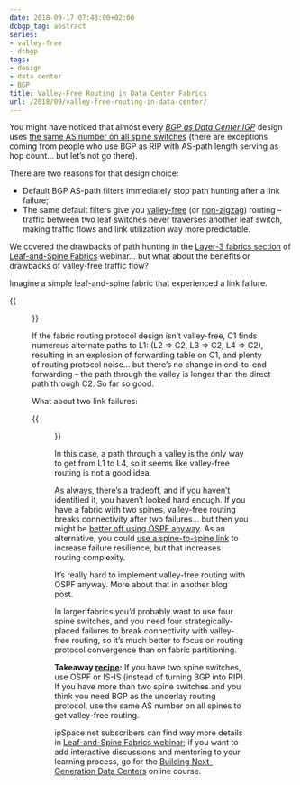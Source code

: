 ```yaml
---
date: 2018-09-17 07:48:00+02:00
dcbgp_tag: abstract
series:
- valley-free
- dcbgp
tags:
- design
- data center
- BGP
title: Valley-Free Routing in Data Center Fabrics
url: /2018/09/valley-free-routing-in-data-center/
---
```

You might have noticed that almost every *[BGP as Data Center IGP](https://www.ipspace.net/Data_Center_BGP)* design uses [the same AS number on all spine switches](https://www.ipspace.net/Data_Center_BGP/Autonomous_Systems_and_AS_Numbers) (there are exceptions coming from people who use BGP as RIP with AS-path length serving as hop count… but let’s not go there).

There are two reasons for that design choice:
<!--more-->
-   Default BGP AS-path filters immediately stop path hunting after a link failure;
-   The same default filters give you [valley-free](/2018/09/valley-free-routing/) (or [non-zigzag](/2018/09/repost-tony-przygienda-on-valley-free/)) routing – traffic between two leaf switches never traverses another leaf switch, making traffic flows and link utilization way more predictable.

We covered the drawbacks of path hunting in the [Layer-3 fabrics section](https://my.ipspace.net/bin/list?id=Clos#L3_SINGLE) of [Leaf-and-Spine Fabrics](https://www.ipspace.net/Leaf-and-Spine_Fabric_Architectures) webinar… but what about the benefits or drawbacks of valley-free traffic flow?

Imagine a simple leaf-and-spine fabric that experienced a link failure.

{{<figure src="/2018/09/s400-VF_DC_LinkFailure.png" caption="Link failure in a leaf-and-spine fabric">}}

If the fabric routing protocol design isn’t valley-free, C1 finds numerous alternate paths to L1: (L2 =&gt; C2, L3 =&gt; C2, L4 =&gt; C2), resulting in an explosion of forwarding table on C1, and plenty of routing protocol noise… but there’s no change in end-to-end forwarding – the path through the valley is longer than the direct path through C2. So far so good.

What about two link failures:

{{<figure src="/2018/09/s400-VF_DC_LinkFailure_2.png" caption="Double link failure">}}

In this case, a path through a valley is the only way to get from L1 to L4, so it seems like valley-free routing is not a good idea.

As always, there’s a tradeoff, and if you haven’t identified it, you haven’t looked hard enough. If you have a fabric with two spines, valley-free routing breaks connectivity after two failures… but then you might be [better off using OSPF anyway](/2018/05/is-ospf-or-is-is-good-enough-for-my/). As an alternative, you could [use a spine-to-spine link](/2018/06/avoid-summarization-in-leaf-and-spine/) to increase failure resilience, but that increases routing complexity.

It’s really hard to implement valley-free routing with OSPF anyway. More about that in another blog post.

In larger fabrics you’d probably want to use four spine switches, and you need four strategically-placed failures to break connectivity with valley-free routing, so it’s much better to focus on routing protocol convergence than on fabric partitioning.

**Takeaway [recipe](/2011/08/road-to-complex-designs-is-paved-with/):** If you have two spine switches, use OSPF or IS-IS (instead of turning BGP into RIP). If you have more than two spine switches and you think you need BGP as the underlay routing protocol, use the same AS number on all spines to get valley-free routing.

ipSpace.net subscribers can find way more details in [Leaf-and-Spine Fabrics webinar](https://www.ipspace.net/Leaf-and-Spine_Fabric_Architectures); if you want to add interactive discussions and mentoring to your learning process, go for the [Building Next-Generation Data Centers](https://www.ipspace.net/Building_Next-Generation_Data_Center) online course.
